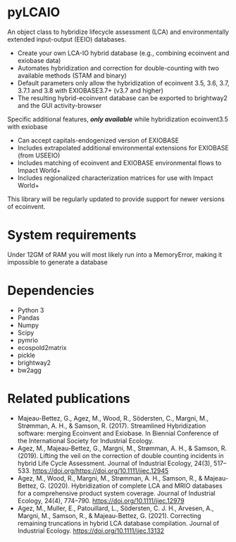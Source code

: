 # pyLCAIO
An object class to hybridize lifecycle assessment (LCA) and environmentally extended input-output (EEIO) databases.


* Create your own LCA-IO hybrid database (e.g., combining ecoinvent and exiobase data)
* Automates hybridization and correction for double-counting with two available methods (STAM and binary)
* Default parameters only allow the hybridization of ecoinvent 3.5, 3.6, 3.7, 3.7.1 and 3.8 with EXIOBASE3.7+ (v3.7 and higher)
* The resulting hybrid-ecoinvent database can be exported to brightway2 and the GUI activity-browser

Specific additional features, _**only available**_ while hybridization ecoinvent3.5 with exiobase
* Can accept capitals-endogenized version of EXIOBASE
* Includes extrapolated additional environmental extensions for EXIOBASE (from USEEIO)
* Includes matching of ecoinvent and EXIOBASE environmental flows to Impact World+
* Includes regionalized characterization matrices for use with Impact World+

This library will be regularly updated to provide support for newer versions of ecoinvent.

# System requirements
Under 12GM of RAM you will most likely run into a MemoryError, making it impossible to generate a database

# Dependencies
* Python 3
* Pandas
* Numpy
* Scipy
* pymrio
* ecospold2matrix
* pickle
* brightway2
* bw2agg

# Related publications
* Majeau-Bettez, G., Agez, M., Wood, R., Södersten, C., Margni, M., Strømman, A. H., & Samson, R. (2017). Streamlined Hybridization software: merging Ecoinvent and Exiobase. In Biennial Conference of the International Society for Industrial Ecology.
* Agez, M., Majeau-Bettez, G., Margni, M., Strømman, A. H., & Samson, R. (2019). Lifting the veil on the correction of double counting incidents in hybrid Life Cycle Assessment. Journal of Industrial Ecology, 24(3), 517–533. https://doi.org/https://doi.org/10.1111/jiec.12945
* Agez, M., Wood, R., Margni, M., Strømman, A. H., Samson, R., & Majeau-Bettez, G. (2020). Hybridization of complete LCA and MRIO databases for a comprehensive product system coverage. Journal of Industrial Ecology, 24(4), 774–790. https://doi.org/10.1111/jiec.12979
* Agez, M., Muller, E., Patouillard, L., Södersten, C. J. H., Arvesen, A., Margni, M., Samson, R., & Majeau-Bettez, G. (2021). Correcting remaining truncations in hybrid LCA database compilation. Journal of Industrial Ecology. https://doi.org/10.1111/jiec.13132